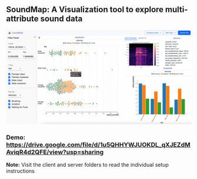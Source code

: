 ## SoundMap: A Visualization tool to explore multi-attribute sound data

![App Interface](./soundmap.png)

### Demo: https://drive.google.com/file/d/1u5QHHYWJUOKDL_qXJEZdMAviqR4d2QFE/view?usp=sharing

**Note:** Visit the client and server folders to read the individual setup instructions